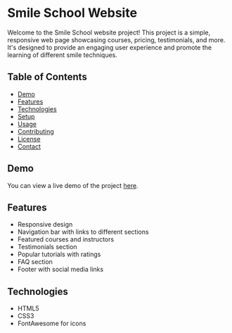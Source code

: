 # Smile School Website

Welcome to the Smile School website project! This project is a simple, responsive web page showcasing courses, pricing, testimonials, and more. It's designed to provide an engaging user experience and promote the learning of different smile techniques.

## Table of Contents

- [Demo](#demo)
- [Features](#features)
- [Technologies](#technologies)
- [Setup](#setup)
- [Usage](#usage)
- [Contributing](#contributing)
- [License](#license)
- [Contact](#contact)

## Demo

You can view a live demo of the project [here](#).

## Features

- Responsive design
- Navigation bar with links to different sections
- Featured courses and instructors
- Testimonials section
- Popular tutorials with ratings
- FAQ section
- Footer with social media links

## Technologies

- HTML5
- CSS3
- FontAwesome for icons
